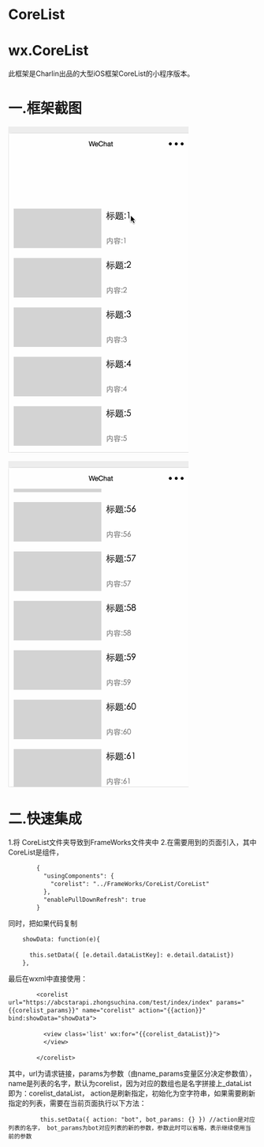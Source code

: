 # CoreList
# wx.CoreList
此框架是Charlin出品的大型iOS框架CoreList的小程序版本。

一.框架截图
==========


![image](https://github.com/ShiDianSoftware/Resource/blob/master/CoreList/a.gif)


![image](https://github.com/ShiDianSoftware/Resource/blob/master/CoreList/b.gif)


二.快速集成
==========

1.将 CoreList文件夹导致到FrameWorks文件夹中
2.在需要用到的页面引入，其中CoreList是组件，

            {
              "usingComponents": {
                "corelist": "../FrameWorks/CoreList/CoreList"
              },
              "enablePullDownRefresh": true
            }
    
同时，把如果代码复制


        showData: function(e){

          this.setData({ [e.detail.dataListKey]: e.detail.dataList})
        },

     


最后在wxml中直接使用： 

            <corelist url="https://abcstarapi.zhongsuchina.com/test/index/index" params="{{corelist_params}}" name="corelist" action="{{action}}" bind:showData="showData">

              <view class='list' wx:for="{{corelist_dataList}}">
              </view>

            </corelist>


其中，url为请求链接，params为参数（由name_params变量区分决定参数值），name是列表的名字，默认为corelist，因为对应的数组也是名字拼接上_dataList即为：corelist_dataList， action是刷新指定，初始化为空字符串，如果需要刷新指定的列表，需要在当前页面执行以下方法：

             this.setData({ action: "bot", bot_params: {} }) //action是对应列表的名字， bot_params为bot对应列表的新的参数，参数此时可以省略，表示继续使用当前的参数
